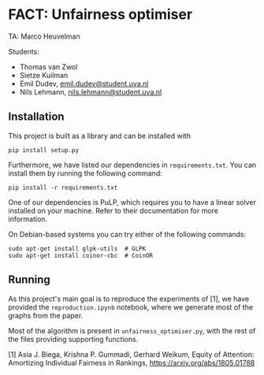# FACT: Unfairness optimiser

TA: Marco Heuvelman

Students: 
* Thomas van Zwol
* Sietze Kuilman
* Emil Dudev, emil.dudev@student.uva.nl
* Nils Lehmann, nils.lehmann@student.uva.nl 

## Installation

This project is built as a library and can be installed with
```
pip install setup.py
```

Furthermore, we have listed our dependencies in `requirements.txt`.
You can install them by running the following command:
```
pip install -r requirements.txt
```

One of our dependencies is PuLP, which requires you to have a linear solver
installed on your machine. Refer to their documentation for more information.

On Debian-based systems you can try either of the following commands:
```
sudo apt-get install glpk-utils  # GLPK
sudo apt-get install coinor-cbc  # CoinOR
```


## Running

As this project's main goal is to reproduce the experiments of [1],
we have provided the `reproduction.ipynb` notebook, where we generate most of
the graphs from the paper.

Most of the algorithm is present in `unfairness_optimiser.py`, with the rest of
the files providing supporting functions.


[1] Asia J. Biega, Krishna P. Gummadi, Gerhard Weikum, Equity of Attention:
Amortizing Individual Fairness in Rankings, https://arxiv.org/abs/1805.01788
